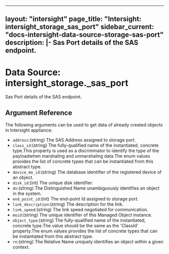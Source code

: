 
---
layout: "intersight"
page_title: "Intersight: intersight_storage_sas_port"
sidebar_current: "docs-intersight-data-source-storage-sas-port"
description: |-
Sas Port details of the SAS endpoint.
---

# Data Source: intersight_storage._sas_port
Sas Port details of the SAS endpoint.
## Argument Reference
The following arguments can be used to get data of already created objects in Intersight appliance:
* `address`:(string) The SAS Address assigned to storage port. 
* `class_id`:(string) The fully-qualified name of the instantiated, concrete type.This property is used as a discriminator to identify the type of the payloadwhen marshaling and unmarshaling data.The enum values provides the list of concrete types that can be instantiated from this abstract type. 
* `device_mo_id`:(string) The database identifier of the registered device of an object. 
* `disk_id`:(int) The unique disk identifier. 
* `dn`:(string) The Distinguished Name unambiguously identifies an object in the system. 
* `end_point_id`:(int) The end-point Id assigned to storage port. 
* `link_description`:(string) The description for the link. 
* `link_speed`:(string) The link speed negotiated for communication. 
* `moid`:(string) The unique identifier of this Managed Object instance. 
* `object_type`:(string) The fully-qualified name of the instantiated, concrete type.The value should be the same as the 'ClassId' property.The enum values provides the list of concrete types that can be instantiated from this abstract type. 
* `rn`:(string) The Relative Name uniquely identifies an object within a given context. 
